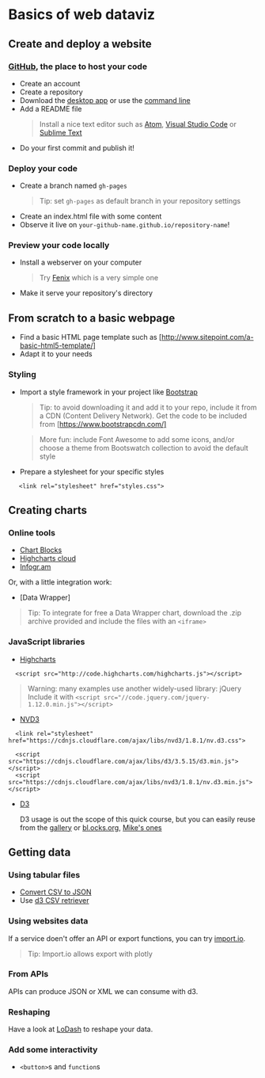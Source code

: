# Basics of web dataviz

## Create and deploy a website

### [GitHub](https://github.com), the place to host your code 
- Create an account
- Create a repository
- Download the [desktop app](https://desktop.github.com) or use the [command line](http://git-scm.com)
- Add a README file
  > Install a nice text editor such as [Atom](https://atom.io),
  [Visual Studio Code](https://code.visualstudio.com/) or
  [Sublime Text](https://www.sublimetext.com/)
- Do your first commit and publish it!

### Deploy your code
- Create a branch named `gh-pages`
  > Tip: set `gh-pages` as default branch in your repository settings
- Create an index.html file with some content
- Observe it live on `your-github-name.github.io/repository-name`!

### Preview your code locally
- Install a webserver on your computer
  > Try [Fenix](http://fenixwebserver.com/) which is a very simple one
- Make it serve your repository's directory

## From scratch to a basic webpage
- Find a basic HTML page template such as [http://www.sitepoint.com/a-basic-html5-template/]
- Adapt it to your needs

### Styling
- Import a style framework in your project like [Bootstrap](http://getbootstrap.com/)
  > Tip: to avoid downloading it and add it to your repo,
  include it from a CDN (Content Delivery Network). Get the 
  code to be included from [https://www.bootstrapcdn.com/]
  
  > More fun: include Font Awesome to add some icons, and/or
  choose a theme from Bootswatch collection to avoid the
  default style
- Prepare a stylesheet for your specific styles
 ```
    <link rel="stylesheet" href="styles.css">
 ```
 
 ## Creating charts
 
 ### Online tools
 - [Chart Blocks](http://www.chartblocks.com/en/)
 - [Highcharts cloud](https://cloud.highcharts.com/)
 - [Infogr.am](http://infogr.am)
 
 Or, with a little integration work:
 - [Data Wrapper]
 > Tip: To integrate for free a Data Wrapper chart, download the
 .zip archive provided and include the files with an `<iframe>`
 
 
### JavaScript libraries
- [Highcharts](http://www.highcharts.com/)
```
  <script src="http://code.highcharts.com/highcharts.js"></script>
```
> Warning: many examples use another widely-used library: jQuery
  Include it with `<script src="//code.jquery.com/jquery-1.12.0.min.js"></script>`

- [NVD3](http://nvd3.org/)
```
  <link rel="stylesheet" href="https://cdnjs.cloudflare.com/ajax/libs/nvd3/1.8.1/nv.d3.css">

  <script src="https://cdnjs.cloudflare.com/ajax/libs/d3/3.5.15/d3.min.js"></script>
  <script src="https://cdnjs.cloudflare.com/ajax/libs/nvd3/1.8.1/nv.d3.min.js"></script>
```

- [D3](https://d3js.org/)
  
  D3 usage is out the scope of this quick course, but you can
  easily reuse from the [gallery](https://github.com/mbostock/d3/wiki/Gallery)
  or [bl.ocks.org](http://bl.ocks.org/), [Mike's ones](http://bl.ocks.org/mbostock)

## Getting data

### Using tabular files
- [Convert CSV to JSON](http://www.csvjson.com/csv2json)
- Use [d3 CSV retriever](https://github.com/mbostock/d3/wiki/CSV)

### Using websites data
If a service doen't offer an API or export functions,
you can try [import.io](https://import.io).
> Tip: Import.io allows export with plotly

### From APIs
APIs can produce JSON or XML we can consume with d3.

### Reshaping
Have a look at [LoDash](https://lodash.com/) to reshape your data.

### Add some interactivity
- `<button>`s and `function`s
